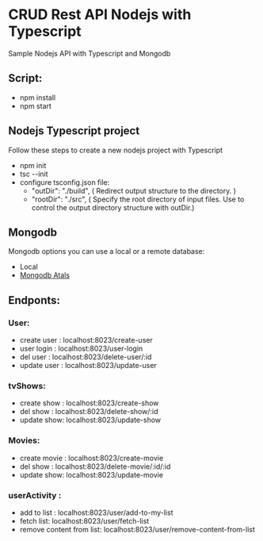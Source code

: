 # CRUD Rest API Nodejs with Typescript

Sample Nodejs API with Typescript and Mongodb

## Script:

- npm install
- npm start

## Nodejs Typescript project

Follow these steps to create a new nodejs project with Typescript

- npm init
- tsc --init
- configure tsconfig.json file:
  - "outDir": "./build", ( Redirect output structure to the directory. )
  - "rootDir": "./src", ( Specify the root directory of input files. Use to control the output directory structure with outDir.)

## Mongodb

Mongodb options you can use a local or a remote database:

- Local
- [Mongodb Atals](https://account.mongodb.com/account/login)

## Endponts:

### User:

- create user : localhost:8023/create-user
- user login : localhost:8023/user-login
- del user : localhost:8023/delete-user/:id
- update user : localhost:8023/update-user


### tvShows:

- create show : localhost:8023/create-show
- del show : localhost:8023/delete-show/:id
- update show: localhost:8023/update-show


### Movies:
- create movie : localhost:8023/create-movie
- del show : localhost:8023/delete-movie/:id/:id
- update show: localhost:8023/update-movie


### userActivity :
- add to list : localhost:8023/user/add-to-my-list
- fetch list: localhost:8023/user/fetch-list
- remove content from list: localhost:8023/user/remove-content-from-list